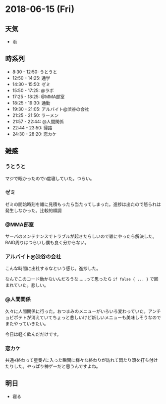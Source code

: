 # 2018-06-15 (Fri)

## 天気

- 雨

## 時系列

- 8:30 - 12:50: うとうと
- 12:50 - 14:25: 通学
- 14:30 - 15:50: ゼミ
- 15:50 - 17:25: @ラボ
- 17:25 - 18:25: @MMA部室
- 18:25 - 19:30: 通勤
- 19:30 - 21:05: アルバイト@渋谷の会社
- 21:25 - 21:50: ラーメン
- 21:57 - 22:44: @人間関係
- 22:44 - 23:50: 帰路
- 24:30 - 28:20: 恋カケ

## 雑感

### うとうと

マジで眠かったのでn度寝していた。つらい。

### ゼミ

ゼミの開始時刻を雑に見積もったら当たってしまった。進捗は出たので怒られは発生しなかった。比較的順調

### @MMA部室

サーバのメンテナンスでトラブルが起きたらしいので雑にやったら解決した。RAID周りはつらいし僕も良く分からない。

### アルバイト@渋谷の会社

こんな時間に出社するなという感じ。進捗した。

なんでこのコード動かないんだろうな……って思ったら `if false { ... }` で囲まれていた。悲しい。

### @人間関係

久々に人間関係に行った。おつまみのメニューがいろいろ変わっていた。アンチョビポテトが消えていてちょっと悲しいけど新しいメニューも美味しそうなのでまたやっていきたい。

今日は軽く飲んだだけです。

### 恋カケ

共通√終わって星奏√に入った瞬間に様々な終わりが訪れて悶たり頭を打ち付けたりした。やっぱり神ゲーだと思うんですよね。

## 明日

- 寝る

